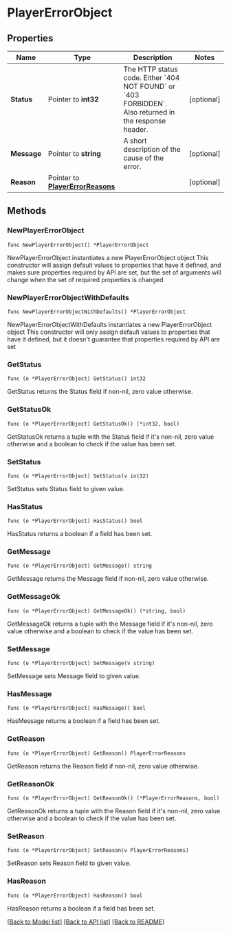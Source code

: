 # PlayerErrorObject

## Properties

Name | Type | Description | Notes
------------ | ------------- | ------------- | -------------
**Status** | Pointer to **int32** | The HTTP status code. Either &#x60;404 NOT FOUND&#x60; or &#x60;403 FORBIDDEN&#x60;.  Also returned in the response header.  | [optional] 
**Message** | Pointer to **string** | A short description of the cause of the error.  | [optional] 
**Reason** | Pointer to [**PlayerErrorReasons**](PlayerErrorReasons.md) |  | [optional] 

## Methods

### NewPlayerErrorObject

`func NewPlayerErrorObject() *PlayerErrorObject`

NewPlayerErrorObject instantiates a new PlayerErrorObject object
This constructor will assign default values to properties that have it defined,
and makes sure properties required by API are set, but the set of arguments
will change when the set of required properties is changed

### NewPlayerErrorObjectWithDefaults

`func NewPlayerErrorObjectWithDefaults() *PlayerErrorObject`

NewPlayerErrorObjectWithDefaults instantiates a new PlayerErrorObject object
This constructor will only assign default values to properties that have it defined,
but it doesn't guarantee that properties required by API are set

### GetStatus

`func (o *PlayerErrorObject) GetStatus() int32`

GetStatus returns the Status field if non-nil, zero value otherwise.

### GetStatusOk

`func (o *PlayerErrorObject) GetStatusOk() (*int32, bool)`

GetStatusOk returns a tuple with the Status field if it's non-nil, zero value otherwise
and a boolean to check if the value has been set.

### SetStatus

`func (o *PlayerErrorObject) SetStatus(v int32)`

SetStatus sets Status field to given value.

### HasStatus

`func (o *PlayerErrorObject) HasStatus() bool`

HasStatus returns a boolean if a field has been set.

### GetMessage

`func (o *PlayerErrorObject) GetMessage() string`

GetMessage returns the Message field if non-nil, zero value otherwise.

### GetMessageOk

`func (o *PlayerErrorObject) GetMessageOk() (*string, bool)`

GetMessageOk returns a tuple with the Message field if it's non-nil, zero value otherwise
and a boolean to check if the value has been set.

### SetMessage

`func (o *PlayerErrorObject) SetMessage(v string)`

SetMessage sets Message field to given value.

### HasMessage

`func (o *PlayerErrorObject) HasMessage() bool`

HasMessage returns a boolean if a field has been set.

### GetReason

`func (o *PlayerErrorObject) GetReason() PlayerErrorReasons`

GetReason returns the Reason field if non-nil, zero value otherwise.

### GetReasonOk

`func (o *PlayerErrorObject) GetReasonOk() (*PlayerErrorReasons, bool)`

GetReasonOk returns a tuple with the Reason field if it's non-nil, zero value otherwise
and a boolean to check if the value has been set.

### SetReason

`func (o *PlayerErrorObject) SetReason(v PlayerErrorReasons)`

SetReason sets Reason field to given value.

### HasReason

`func (o *PlayerErrorObject) HasReason() bool`

HasReason returns a boolean if a field has been set.


[[Back to Model list]](../README.md#documentation-for-models) [[Back to API list]](../README.md#documentation-for-api-endpoints) [[Back to README]](../README.md)


